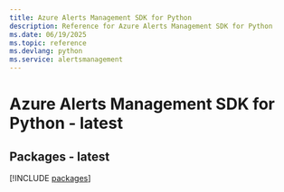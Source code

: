 ```yaml
---
title: Azure Alerts Management SDK for Python
description: Reference for Azure Alerts Management SDK for Python
ms.date: 06/19/2025
ms.topic: reference
ms.devlang: python
ms.service: alertsmanagement
---
```

# Azure Alerts Management SDK for Python - latest
## Packages - latest
[!INCLUDE [packages](alerts-management-index.md)]